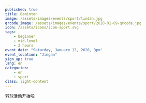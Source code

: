 ```yaml
---
published: true
title: Baminton
image: /assets/images/events/sport/lindan.jpg
qrcode_image: /assets/images/events/sport/2020-01-09-qrcode.jpg
icon: /assets/icons/icon-sport.svg
tags: 
    - beginner
    - mid-level
    - 2 hours
event_date: "Saturday, January 12, 2020, 3pm"
event_location: "Jingan"
sign_up: true
lang: en
categories:
    - en
    - sport
class: light-content
---
```


羽球活动开始啦
